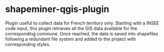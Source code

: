 # shapeminer-qgis-plugin
Plugin useful to collect data for French territory only. Starting with a INSEE code input, this plugin retrieves all the GIS data available for the corresponding commune. Once reached, the data is saved into shapefiles following a redundant file system and added to the project with corresponding styles.
